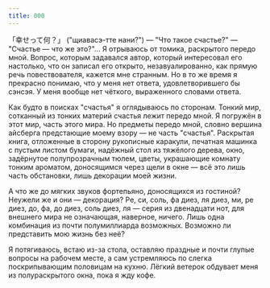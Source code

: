 ```yaml
---
title: 000
---
```


「幸せって何？」 ("щиавасэ-тте нани?") — "Что такое счастье?" — "Счастье — что
же это?"... Я отрываюсь от томика, раскрытого передо мной. Вопрос, которым
задавался автор, который интересовал его настолько, что он записал его открыто,
незавуалированно, как прямую речь повествователя, кажется мне странным. Но в то
же время я прекрасно понимаю, что у меня нет ответа, удовлетворившего бы
сэнсэя. У меня вообще нет чёткого, выраженного словами ответа.

Как будто в поисках "счастья" я оглядываюсь по сторонам. Тонкий мир, сотканный
из тонких материй счастья лежит передо мной. Я погружён в этот мир, часть этого
мира. Но предметы передо мной, словно вершина айсберга предстающие моему взору —
не часть "счастья". Раскрытая книга, отложенные в сторону рукописные каракули,
печатная машинка с пустым листом бумаги, надёжный стол из тяжёлого дерева, окно,
задёрнутое полупрозрачным тюлем, цветы, украшающие комнату тонким ароматом,
доносящимся через щели в окне — всё это лишь часть обстановки, лишь декорации
моей жизни.

А что же до мягких звуков фортепьяно, доносящихся из гостиной? Неужели же и они
— декорация? Ре, си, соль, фа диез, ля диез, ми, ре диез, до, фа, до диез, соль
диез, ля — серия из двенадцати нот, для внешнего мира не означающая, наверное,
ничего. Лишь одна комбинация из почти полумиллиарда возможных. Возможно ли
представить мою жизнь без неё?

Я потягиваюсь, встаю из-за стола, оставляю праздные и почти глупые вопросы на
рабочем месте, а сам устремляюсь по слегка поскрипывающим половицам на
кухню. Лёгкий ветерок обдувает меня из полураскрытого окна, пока я жду кофе.

